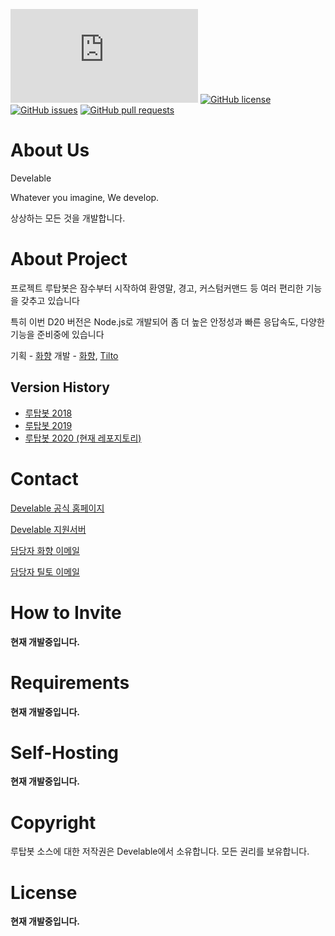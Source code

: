 ![GitHub package.json dependency version (prod)](https://img.shields.io/github/package-json/dependency-version/develable/Rutap-Bot-2020/discord.py?style=for-the-badge) [![GitHub license](https://img.shields.io/github/license/develable/Rutap-Bot-2020?style=for-the-badge)](https://github.com/develable/Rutap-Bot-2020) [![GitHub issues](https://img.shields.io/github/issues/develable/Rutap-Bot-2020?style=for-the-badge)](https://github.com/develable/Rutap-Bot-2020/issues) [![GitHub pull requests](https://img.shields.io/github/issues-pr/develable/Rutap-Bot-2020?style=for-the-badge)](https://github.com/develable/Rutap-Bot-2020/pulls) 

# About Us

Develable

Whatever you imagine, We develop.

상상하는 모든 것을 개발합니다.

# About Project

프로젝트 루탑봇은 잠수부터 시작하여 환영말, 경고, 커스텀커맨드 등 여러 편리한 기능을 갖추고 있습니다

특히 이번 D20 버전은 Node.js로 개발되어 좀 더 높은 안정성과 빠른 응답속도, 다양한 기능을 준비중에 있습니다

기획 - [화향](https://hwahyang.space)
개발 - [화향](https://hwahyang.space), [Tilto](https://tilto.kro.kr/)

## Version History

- [루탑봇 2018](https://github.com/develable/Rutap-Bot-2018)
- [루탑봇 2019](https://github.com/develable/Rutap-Bot-2019)
- [루탑봇 2020 (현재 레포지토리)](https://github.com/develable/Rutap-Bot-2020)

# Contact

[Develable 공식 홈페이지](https://develable.xyz)

[Develable 지원서버](https://invite.gg/Develable)

[담당자 화향 이메일](mailto:hwahyang@develable.xyz)

[담당자 틸토 이메일](mailto:tilto0822@develable.xyz)

# How to Invite

**현재 개발중입니다.**

# Requirements

**현재 개발중입니다.**

# Self-Hosting

**현재 개발중입니다.**

# Copyright

루탑봇 소스에 대한 저작권은 Develable에서 소유합니다. 모든 권리를 보유합니다.

# License

**현재 개발중입니다.**

